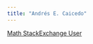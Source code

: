 ```yaml
---
title: "Andrés E. Caicedo"
---
```


[Math StackExchange User](https://math.stackexchange.com/users/462/andr%c3%a9s-e-caicedo)